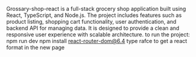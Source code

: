 Grossary-shop-react is a full-stack grocery shop application built using React, TypeScript, and Node.js. The project includes features such as product listing, shopping cart functionality, user authentication, and backend API for managing data. It is designed to provide a clean and responsive user experience with scalable architecture.
to run the project: npm run dev
npm install react-router-dom@6.4
type rafce to get a react format in the new page
